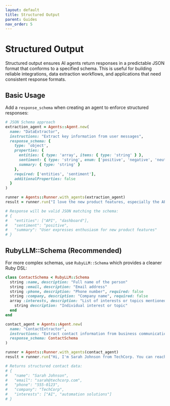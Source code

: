 ```yaml
---
layout: default
title: Structured Output
parent: Guides
nav_order: 5
---
```


# Structured Output

Structured output ensures AI agents return responses in a predictable JSON format that conforms to a specified schema. This is useful for building reliable integrations, data extraction workflows, and applications that need consistent response formats.

## Basic Usage

Add a `response_schema` when creating an agent to enforce structured responses:

```ruby
# JSON Schema approach
extraction_agent = Agents::Agent.new(
  name: "DataExtractor",
  instructions: "Extract key information from user messages",
  response_schema: {
    type: 'object',
    properties: {
      entities: { type: 'array', items: { type: 'string' } },
      sentiment: { type: 'string', enum: ['positive', 'negative', 'neutral'] },
      summary: { type: 'string' }
    },
    required: ['entities', 'sentiment'],
    additionalProperties: false
  }
)

runner = Agents::Runner.with_agents(extraction_agent)
result = runner.run("I love the new product features, especially the API and dashboard!")

# Response will be valid JSON matching the schema:
# {
#   "entities": ["API", "dashboard"],
#   "sentiment": "positive",
#   "summary": "User expresses enthusiasm for new product features"
# }
```

## RubyLLM::Schema (Recommended)

For more complex schemas, use `RubyLLM::Schema` which provides a cleaner Ruby DSL:

```ruby
class ContactSchema < RubyLLM::Schema
  string :name, description: "Full name of the person"
  string :email, description: "Email address"
  string :phone, description: "Phone number", required: false
  string :company, description: "Company name", required: false
  array :interests, description: "List of interests or topics mentioned" do
    string description: "Individual interest or topic"
  end
end

contact_agent = Agents::Agent.new(
  name: "ContactExtractor",
  instructions: "Extract contact information from business communications",
  response_schema: ContactSchema
)

runner = Agents::Runner.with_agents(contact_agent)
result = runner.run("Hi, I'm Sarah Johnson from TechCorp. You can reach me at sarah@techcorp.com or 555-0123. I'm interested in AI and automation solutions.")

# Returns structured contact data:
# {
#   "name": "Sarah Johnson",
#   "email": "sarah@techcorp.com",
#   "phone": "555-0123",
#   "company": "TechCorp",
#   "interests": ["AI", "automation solutions"]
# }
```
